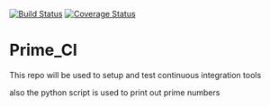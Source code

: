 [![Build Status](https://travis-ci.org/est271/Prime_CI.svg?branch=master)](https://travis-ci.org/est271/Prime_CI)
[![Coverage Status](https://coveralls.io/repos/github/est271/Prime_CI/badge.svg?branch=master)](https://coveralls.io/github/est271/Prime_CI?branch=master)

# Prime_CI
This repo will be used to setup and test continuous integration tools

also the python script is used to print out prime numbers 

